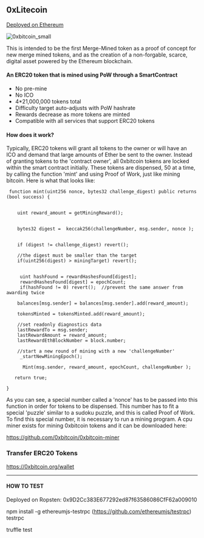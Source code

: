  
 ## 0xLitecoin 
 [Deployed on Ethereum](https://etherscan.io/address/0xb6ed7644c69416d67b522e20bc294a9a9b405b31)
 
![0xbitcoin_small](https://user-images.githubusercontent.com/36060731/35717032-b47d34d0-07aa-11e8-9d1a-48dafbbb2ca0.png)


This is intended to be the first Merge-Mined token as a proof of concept for new merge mined tokens, and as the creation of a non-forgable, scarce, digital asset powered by the Ethereum blockchain.


 
 #### An ERC20 token that is mined using PoW through a SmartContract 
  
  * No pre-mine 
  * No ICO
  * 4*21,000,000 tokens total
  * Difficulty target auto-adjusts with PoW hashrate
  * Rewards decrease as more tokens are minted 
  * Compatible with all services that support ERC20 tokens
  
  
   
 #### How does it work?
 
Typically, ERC20 tokens will grant all tokens to the owner or will have an ICO and demand that large amounts of Ether be sent to the owner.   Instead of granting tokens to the 'contract owner', all 0xbitcoin tokens are locked within the smart contract initially.  These tokens are dispensed, 50 at a time, by calling the function 'mint' and using Proof of Work, just like mining bitcoin.  Here is what that looks like: 


     function mint(uint256 nonce, bytes32 challenge_digest) public returns (bool success) {

       
        uint reward_amount = getMiningReward();

        
        bytes32 digest =  keccak256(challengeNumber, msg.sender, nonce );

         
        if (digest != challenge_digest) revert();

        //the digest must be smaller than the target
        if(uint256(digest) > miningTarget) revert();
     

         uint hashFound = rewardHashesFound[digest];
         rewardHashesFound[digest] = epochCount;
         if(hashFound != 0) revert();  //prevent the same answer from awarding twice

        balances[msg.sender] = balances[msg.sender].add(reward_amount);

        tokensMinted = tokensMinted.add(reward_amount);

        //set readonly diagnostics data
        lastRewardTo = msg.sender;
        lastRewardAmount = reward_amount;
        lastRewardEthBlockNumber = block.number;
        
        //start a new round of mining with a new 'challengeNumber'
         _startNewMiningEpoch();

          Mint(msg.sender, reward_amount, epochCount, challengeNumber );

       return true;

    }
 
 
As you can see, a special number called a 'nonce' has to be passed into this function in order for tokens to be dispensed.  This number has to fit a special 'puzzle' similar to a sudoku puzzle, and this is called Proof of Work.   To find this special number, it is necessary to run a mining program.  A cpu miner exists for mining 0xbitcoin tokens and it can be downloaded here: 

https://github.com/0xbitcoin/0xbitcoin-miner


 

 




### Transfer ERC20 Tokens 
https://0xbitcoin.org/wallet
 
 
 
 ----------
 
#### HOW TO TEST

Deployed on Ropsten: 
0x9D2Cc383E677292ed87f63586086CfF62a009010

npm install -g ethereumjs-testrpc  (https://github.com/ethereumjs/testrpc)
testrpc

truffle test
  

 
 
